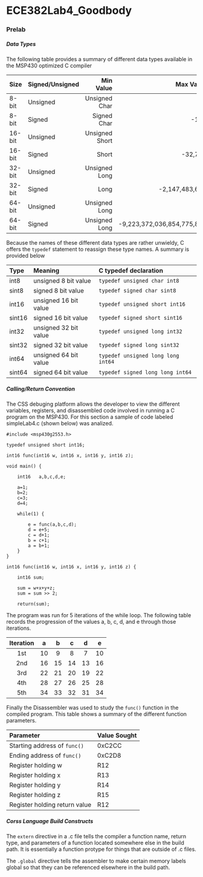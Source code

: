 ECE382Lab4_Goodbody
===================

### Prelab

##### Data Types
The following table provides a summary of different data types available in the MSP430 optimized C compiler

|Size|Signed/Unsigned|Min Value|Max Value|
|:-|:-|-:|-:|
|8-bit|Unsigned|Unsigned Char|0|255|
|8-bit|Signed|Signed Char|-128|127|
|16-bit|Unsigned|Unsigned Short|0|65,535|
|16-bit|Signed|Short|-32,768|32,767|
|32-bit|Unsigned|Unsigned Long|0|4,294,967,295|
|32-bit|Signed|Long|-2,147,483,648|2,147,483,647|
|64-bit|Unsigned|Unsigned Long|0|18,446,744,073,709,551,615|
|64-bit|Signed|Unsigned Long|-9,223,372,036,854,775,808|9,223,372,036,854,775,807|

Because the names of these different data types are rather unwieldy, C offers the `typedef` statement to reassign these
type names. A summary is provided below

|Type|Meaning|C typedef declaration|
|:-|:-|:-|
|int8|unsigned 8 bit value|`typedef unsigned char int8`|
|sint8|signed 8 bit value|`typedef signed char sint8`|
|int16|unsigned 16 bit value|`typedef unsigned short int16`|
|sint16|signed 16 bit value|`typedef signed short sint16`|
|int32|unsigned 32 bit value|`typedef unsigned long int32`|
|sint32|signed 32 bit value|`typedef signed long sint32`|
|int64|unsigned 64 bit value|`typedef unsigned long long int64`|
|sint64|signed 64 bit value|`typedef signed long long int64`|

##### Calling/Return Convention

The CSS debuging platform allows the developer to view the different variables, registers, and disassembled code
involved in running a C program on the MSP430. For this section a sample of code labeled simpleLab4.c (shown below) 
was analized.

```objetive-c
#include <msp430g2553.h>

typedef	unsigned short int16;

int16 func(int16 w, int16 x, int16 y, int16 z);

void main() {

	int16	a,b,c,d,e;

	a=1;
	b=2;
	c=3;
	d=4;

	while(1) {

		e = func(a,b,c,d);
		d = e+5;
		c = d+1;
		b = c+1;
		a = b+1;
	}
}

int16 func(int16 w, int16 x, int16 y, int16 z) {

	int16 sum;

	sum = w+x+y+z;
	sum = sum >> 2;

	return(sum);
```
 The program was run for 5 iterations of the while loop. The following table records the progression of the values a, b,
 c, d, and e through those iterations.
 
|Iteration|a|b|c|d|e|
|:-:|:-:|:-:|:-:|:-:|:-:|
|1st|10|9|8|7|10|
|2nd|16|15|14|13|16|
|3rd|22|21|20|19|22|
|4th|28|27|26|25|28|
|5th|34|33|32|31|34|

Finally the Disassembler was used to study the `func()` function in the compiled program. This table shows a summary of 
the different function parameters.

|Parameter|Value Sought|
|:-|:-|
|Starting address of  `func()`|0xC2CC|
|Ending address of  `func()`|0xC2D8|
|Register holding  w|R12|
|Register holding  x|R13|
|Register holding  y|R14|
|Register holding  z|R15|
|Register holding return value|R12|

##### Corss Language Build Constructs

The `extern` directive in a .c file tells the compiler a function name, return type, and parameters of a function located somewhere else in the build path. It is essentially a function protype for things that are outside of .c files.

The `.global` directive tells the assembler to make certain memory labels global so that they can be referenced elsewhere in the build path.  
